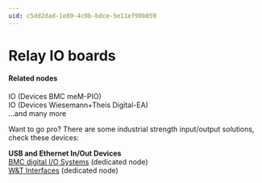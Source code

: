 ```yaml
---
uid: c5dd2dad-1e89-4c0b-bdce-5e11ef90b059
---
```


# Relay IO boards

#### Related nodes
<span class="node">IO (Devices BMC meM-PIO)</span>  
<span class="node">IO (Devices Wiesemann+Theis Digital-EA)</span>  
...and many more  


Want to go pro? There are some industrial strength input/output solutions, check these devices:  

**USB and Ethernet In/Out Devices**  
<a href="http://www.bmcm.de/us/prgr-dig-io.html" class="extURL" target="_blank">BMC digital I/O Systems</a> (dedicated node)  
<a href="http://www.wut.de/e-wwwww-ww-hpus-000.php" class="extURL" target="_blank">W&T Interfaces</a> (dedicated node)  




